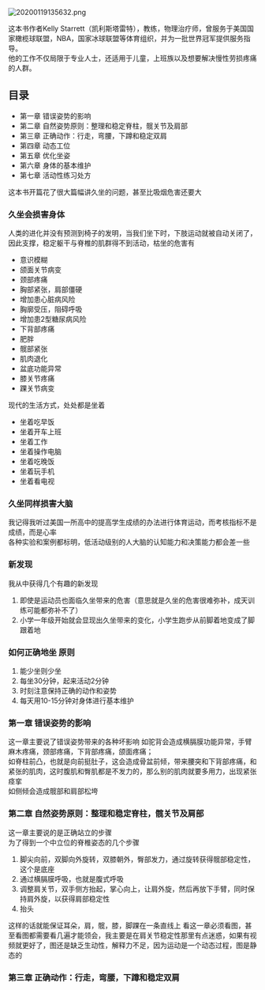 ![20200119135632.png](https://cdn.jsdelivr.net/gh/mask2012/imgBed/gestureIsHealth/20200119135632.png)

这本书作者Kelly Starrett（凯利斯塔雷特），教练，物理治疗师，曾服务于美国国家橄榄球联盟，NBA，国家冰球联盟等体育组织，并为一批世界冠军提供服务指导。  
他的工作不仅局限于专业人士，还适用于儿童，上班族以及想要解决慢性劳损疼痛的人群。  

## 目录
* 第一章 错误姿势的影响
* 第二章 自然姿势原则：整理和稳定脊柱，髋关节及肩部
* 第三章 正确动作：行走，弯腰，下蹲和稳定双肩
* 第四章 动态工位
* 第五章 优化坐姿
* 第六章 身体的基本维护
* 第七章 活动性练习处方


这本书开篇花了很大篇幅讲久坐的问题，甚至比吸烟危害还要大   

### 久坐会损害身体
人类的进化并没有预测到椅子的发明，当我们坐下时，下肢运动就被自动关闭了，因此支撑，稳定躯干与脊椎的肌群得不到活动，枯坐的危害有
* 意识模糊
* 颌面关节病变
* 颈部疼痛
* 胸部紧张，肩部僵硬
* 增加患心脏病风险
* 胸廓受压，阻碍呼吸
* 增加患2型糖尿病风险
* 下背部疼痛
* 肥胖
* 髋部紧张
* 肌肉退化
* 盆底功能异常
* 膝关节疼痛
* 踝关节病变

现代的生活方式，处处都是坐着
* 坐着吃早饭
* 坐着开车上班
* 坐着工作
* 坐着操作电脑
* 坐着吃晚饭
* 坐着玩手机
* 坐着看电视


### 久坐同样损害大脑
我记得我听过美国一所高中的提高学生成绩的办法进行体育运动，而考核指标不是成绩，而是心率  
各种实验和案例都标明，低活动级别的人大脑的认知能力和决策能力都会差一些

### 新发现
我从中获得几个有趣的新发现  
1. 即使是运动员也面临久坐带来的危害（意思就是久坐的危害很难弥补，成天训练可能都弥补不了）
2. 小学一年级开始就会显现出久坐带来的变化，小学生跑步从前脚着地变成了脚跟着地

### 如何正确地坐 原则
1. 能少坐则少坐
2. 每坐30分钟，起来活动2分钟
3. 时刻注意保持正确的动作和姿势
4. 每天用10-15分钟对身体进行基本维护

### 第一章 错误姿势的影响
这一章主要说了错误姿势带来的各种坏影响
如驼背会造成横膈膜功能异常，手臂麻木疼痛，颈部疼痛，下背部疼痛，颌面疼痛；  
如脊柱前凸，也就是向前挺肚子，这会造成骨盆前倾，带来腰突和下背部疼痛，和紧张的肌肉，这时腹肌和臀肌都是不发力的，那么别的肌肉就要多用力，出现紧张痉挛  
如侧倾会造成髋部和肩部松垮

### 第二章 自然姿势原则：整理和稳定脊柱，髋关节及肩部
这一章主要说的是正确站立的步骤  
为了得到一个中立位的脊椎姿态的几个步骤
1. 脚尖向前，双脚向外旋转，双膝朝外，臀部发力，通过旋转获得髋部稳定性，这个是底座
2. 通过横膈膜呼吸，也就是腹式呼吸
3. 调整肩关节，双手侧方抬起，掌心向上，让肩外旋，然后再放下手臂，同时保持肩外旋，以获得肩部稳定性
4. 抬头

这样的话就能保证耳朵，肩，髋，膝，脚踝在一条直线上
看这一章必须看图，甚至看图都需要看几遍才能领会，我主要是在肩关节稳定性那里有点迷惑，如果有视频就更好了，图还是缺乏生动性，解释力不足，因为运动是一个动态过程，图是静态的


### 第三章 正确动作：行走，弯腰，下蹲和稳定双肩



